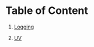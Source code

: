 # Table of Content

1. [Logging](./Logging%20Tutorial/README.md)

1. [UV](./uv%20Tutorial/README.md)